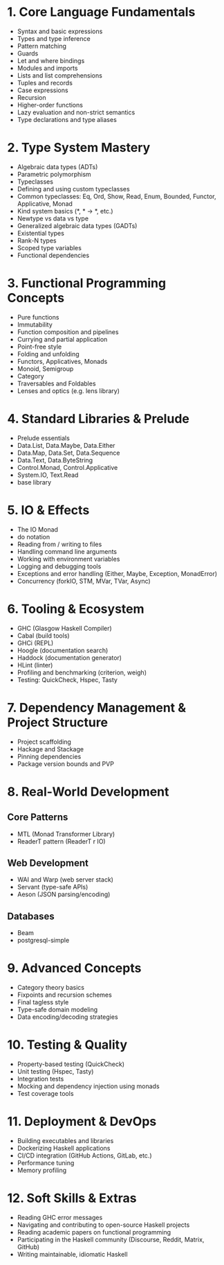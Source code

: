 # 1. Core Language Fundamentals
* Syntax and basic expressions
* Types and type inference
* Pattern matching
* Guards
* Let and where bindings
* Modules and imports
* Lists and list comprehensions
* Tuples and records
* Case expressions
* Recursion
* Higher-order functions
* Lazy evaluation and non-strict semantics
* Type declarations and type aliases
# 2. Type System Mastery
* Algebraic data types (ADTs)
* Parametric polymorphism
* Typeclasses
* Defining and using custom typeclasses
* Common typeclasses: Eq, Ord, Show, Read, Enum, Bounded, Functor, Applicative, Monad
* Kind system basics (*, * -> *, etc.)
* Newtype vs data vs type
* Generalized algebraic data types (GADTs)
* Existential types
* Rank-N types
* Scoped type variables
* Functional dependencies
# 3. Functional Programming Concepts
* Pure functions
* Immutability
* Function composition and pipelines
* Currying and partial application
* Point-free style
* Folding and unfolding
* Functors, Applicatives, Monads
* Monoid, Semigroup
* Category
* Traversables and Foldables
* Lenses and optics (e.g. lens library)
# 4. Standard Libraries & Prelude
* Prelude essentials
* Data.List, Data.Maybe, Data.Either
* Data.Map, Data.Set, Data.Sequence
* Data.Text, Data.ByteString
* Control.Monad, Control.Applicative
* System.IO, Text.Read
* base library
# 5. IO & Effects
* The IO Monad
* do notation
* Reading from / writing to files
* Handling command line arguments
* Working with environment variables
* Logging and debugging tools
* Exceptions and error handling (Either, Maybe, Exception, MonadError)
* Concurrency (forkIO, STM, MVar, TVar, Async)
# 6. Tooling & Ecosystem
* GHC (Glasgow Haskell Compiler)
* Cabal (build tools)
* GHCi (REPL)
* Hoogle (documentation search)
* Haddock (documentation generator)
* HLint (linter)
* Profiling and benchmarking (criterion, weigh)
* Testing: QuickCheck, Hspec, Tasty
# 7. Dependency Management & Project Structure
* Project scaffolding
* Hackage and Stackage
* Pinning dependencies
* Package version bounds and PVP
# 8. Real-World Development
## Core Patterns
* MTL (Monad Transformer Library)
* ReaderT pattern (ReaderT r IO)
## Web Development
* WAI and Warp (web server stack)
* Servant (type-safe APIs)
* Aeson (JSON parsing/encoding)
## Databases
* Beam
* postgresql-simple
# 9. Advanced Concepts
* Category theory basics
* Fixpoints and recursion schemes
* Final tagless style
* Type-safe domain modeling
* Data encoding/decoding strategies
# 10. Testing & Quality
* Property-based testing (QuickCheck)
* Unit testing (Hspec, Tasty)
* Integration tests
* Mocking and dependency injection using monads
* Test coverage tools
# 11. Deployment & DevOps
* Building executables and libraries
* Dockerizing Haskell applications
* CI/CD integration (GitHub Actions, GitLab, etc.)
* Performance tuning
* Memory profiling
# 12. Soft Skills & Extras
* Reading GHC error messages
* Navigating and contributing to open-source Haskell projects
* Reading academic papers on functional programming
* Participating in the Haskell community (Discourse, Reddit, Matrix, GitHub)
* Writing maintainable, idiomatic Haskell
